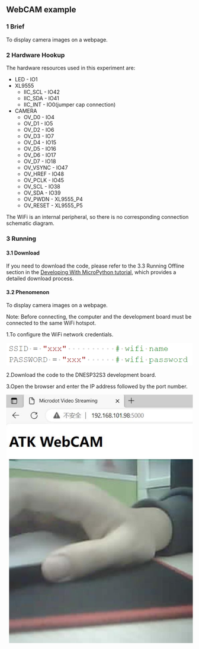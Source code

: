 ## WebCAM example

### 1 Brief

To display camera images on a webpage.

### 2 Hardware Hookup

The hardware resources used in this experiment are:

- LED - IO1
- XL9555
  - IIC_SCL - IO42
  - IIC_SDA - IO41
  - IIC_INT - IO0(jumper cap connection)
- CAMERA
  - OV_D0 - IO4
  - OV_D1 - IO5
  - OV_D2 - IO6
  - OV_D3 - IO7
  - OV_D4 - IO15
  - OV_D5 - IO16
  - OV_D6 - IO17
  - OV_D7 - IO18
  - OV_VSYNC - IO47
  - OV_HREF - IO48
  - OV_PCLK - IO45
  - OV_SCL - IO38
  - OV_SDA - IO39
  - OV_PWDN - XL9555_P4
  - OV_RESET - XL9555_P5


The WiFi is an internal peripheral, so there is no corresponding connection schematic diagram.

### 3 Running

#### 3.1 Download

If you need to download the code, please refer to the 3.3 Running Offline section in the [Developing With MicroPython tutorial](../../../../1_docs/Developing_With_MicroPython.md), which provides a detailed download process.

#### 3.2 Phenomenon

To display camera images on a webpage.

Note: Before connecting, the computer and the development board must be connected to the same WiFi hotspot.

1.To configure the WiFi network credentials.

![](../../../../1_docs/3_figures/examples/wifi_tcpserver/03_tcpserver_mpy.png)

2.Download the code to the DNESP32S3 development board.

3.Open the browser and enter the IP address followed by the port number.

![](../../../../1_docs/3_figures/examples/webcam/01_webcam.png)
